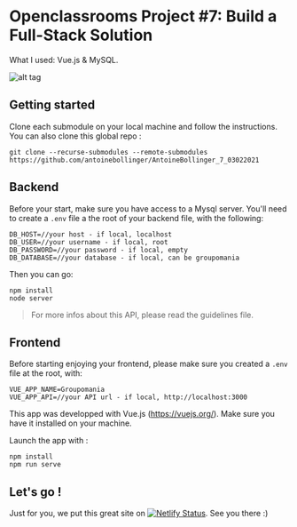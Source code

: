 # Openclassrooms Project #7: Build a Full-Stack Solution

What I used: Vue.js & MySQL.

![alt tag](https://user-images.githubusercontent.com/56133015/111754179-f9f5b200-8897-11eb-8187-ea26d219dd9e.jpg)

## Getting started

Clone each submodule on your local machine and follow the instructions. You can also clone this global repo :

```
git clone --recurse-submodules --remote-submodules https://github.com/antoinebollinger/AntoineBollinger_7_03022021
```

## Backend

Before your start, make sure you have access to a Mysql server. You'll need to create a ```.env``` file a the root of your backend file, with the following:

```
DB_HOST=//your host - if local, localhost
DB_USER=//your username - if local, root
DB_PASSWORD=//your password - if local, empty
DB_DATABASE=//your database - if local, can be groupomania
```

Then you can go: 

```
npm install
node server
```

> For more infos about this API, please read the guidelines file.

## Frontend

Before starting enjoying your frontend, please make sure you created a ```.env``` file at the root, with:

```
VUE_APP_NAME=Groupomania
VUE_APP_API=//your API url - if local, http://localhost:3000
```

This app was developped with Vue.js (https://vuejs.org/). Make sure you have it installed on your machine.

Launch the app with :

```
npm install
npm run serve
```

## Let's go !

Just for you, we put this great site on [![Netlify Status](https://api.netlify.com/api/v1/badges/bad68cec-380b-4499-89b3-28ad66be178d/deploy-status)](https://ab-groupomania.netlify.app/). See you there :)
